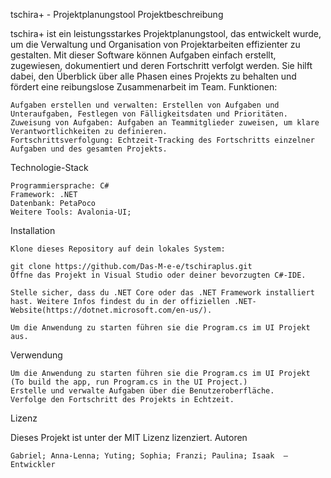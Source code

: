 tschira+ - Projektplanungstool
Projektbeschreibung

tschira+ ist ein leistungsstarkes Projektplanungstool, das entwickelt wurde, um die Verwaltung und Organisation von Projektarbeiten effizienter zu gestalten. Mit dieser Software können Aufgaben einfach erstellt, zugewiesen, dokumentiert und deren Fortschritt verfolgt werden. Sie hilft dabei, den Überblick über alle Phasen eines Projekts zu behalten und fördert eine reibungslose Zusammenarbeit im Team.
Funktionen:

    Aufgaben erstellen und verwalten: Erstellen von Aufgaben und Unteraufgaben, Festlegen von Fälligkeitsdaten und Prioritäten.
    Zuweisung von Aufgaben: Aufgaben an Teammitglieder zuweisen, um klare Verantwortlichkeiten zu definieren.
    Fortschrittsverfolgung: Echtzeit-Tracking des Fortschritts einzelner Aufgaben und des gesamten Projekts.
    
Technologie-Stack

    Programmiersprache: C#
    Framework: .NET 
    Datenbank: PetaPoco
    Weitere Tools: Avalonia-UI; 

Installation

    Klone dieses Repository auf dein lokales System:

    git clone https://github.com/Das-M-e-e/tschiraplus.git
    Öffne das Projekt in Visual Studio oder deiner bevorzugten C#-IDE.

    Stelle sicher, dass du .NET Core oder das .NET Framework installiert hast. Weitere Infos findest du in der offiziellen .NET-Website(https://dotnet.microsoft.com/en-us/).

    Um die Anwendung zu starten führen sie die Program.cs im UI Projekt aus.

Verwendung

    Um die Anwendung zu starten führen sie die Program.cs im UI Projekt (To build the app, run Program.cs in the UI Project.)
    Erstelle und verwalte Aufgaben über die Benutzeroberfläche.
    Verfolge den Fortschritt des Projekts in Echtzeit.


Lizenz

Dieses Projekt ist unter der MIT Lizenz lizenziert.
Autoren

    Gabriel; Anna-Lenna; Yuting; Sophia; Franzi; Paulina; Isaak  – Entwickler
